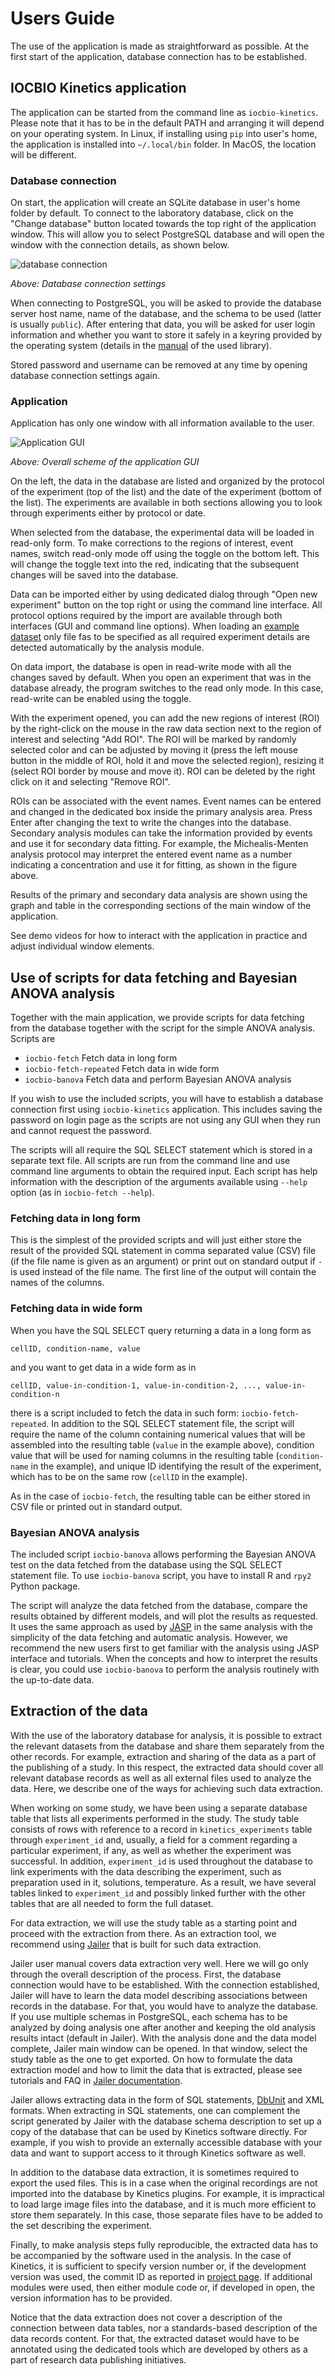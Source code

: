 # Users Guide

The use of the application is made as straightforward as possible. At
the first start of the application, database connection has to be
established.


## IOCBIO Kinetics application

The application can be started from the command line as
`iocbio-kinetics`. Please note that it has to be in the default PATH and
arranging it will depend on your operating system. In Linux, if
installing using `pip` into user's home, the application is installed
into `~/.local/bin` folder. In MacOS, the location will be different.


### Database connection

On start, the application will create an SQLite database in user's home
folder by default. To connect to the laboratory database, click on the
"Change database" button located towards the top right of the
application window. This will allow you to select PostgreSQL database
and will open the window with the connection details, as shown below.

![database connection](img/database-connection.png)

*Above: Database connection settings*

When connecting to PostgreSQL, you will be asked to provide the database
server host name, name of the database, and the schema to be used
(latter is usually `public`). After entering that data, you will be
asked for user login information and whether you want to store it
safely in a keyring provided by the operating system (details in the
[manual](https://pypi.org/project/keyring/) of the used library).

Stored password and username can be removed at any time by opening
database connection settings again.


### Application

Application has only one window with all information available to the
user.

![Application GUI](img/application-scheme.png)

*Above: Overall scheme of the application GUI*


On the left, the data in the database are listed and organized by the
protocol of the experiment (top of the list) and the date of the
experiment (bottom of the list). The experiments are available in
both sections allowing you to look through experiments either by
protocol or date.

When selected from the database, the experimental data will be loaded
in read-only form. To make corrections to the regions of interest,
event names, switch read-only mode off using the toggle on the bottom
left. This will change the toggle text into the red, indicating that
the subsequent changes will be saved into the database.

Data can be imported either by using dedicated dialog through "Open
new experiment" button on the top right or using the command line
interface. All protocol options required by the import are available
through both interfaces (GUI and command line options). When
loading an [example dataset](example-data/18-06-04_1_ch3.txt) only
file fas to be specified as all required experiment details are
detected automatically by the analysis module.

On data import, the database is open in read-write mode with all the
changes saved by default. When you open an experiment that was in the
database already, the program switches to the read only mode. In this
case, read-write can be enabled using the toggle.

With the experiment opened, you can add the new regions of interest
(ROI) by the right-click on the mouse in the raw data section next to
the region of interest and selecting "Add ROI". The ROI will be marked
by randomly selected color and can be adjusted by moving it (press the
left mouse button in the middle of ROI, hold it and move the selected
region), resizing it (select ROI border by mouse and move it). ROI can
be deleted by the right click on it and selecting "Remove ROI".

ROIs can be associated with the event names. Event names can be
entered and changed in the dedicated box inside the primary analysis
area. Press Enter after changing the text to write the changes into
the database. Secondary analysis modules can take the information provided
by events and use it for secondary data fitting. For example, the
Michealis-Menten analysis protocol may interpret the entered event name as
a number indicating a concentration and use it for fitting, as shown
in the figure above.

Results of the primary and secondary data analysis are shown using the
graph and table in the corresponding sections of the main window of
the application.

See demo videos for how to interact with the application in practice
and adjust individual window elements.


## Use of scripts for data fetching and Bayesian ANOVA analysis

Together with the main application, we provide scripts for data
fetching from the database together with the script for the simple
ANOVA analysis. Scripts are

* `iocbio-fetch` Fetch data in long form
* `iocbio-fetch-repeated` Fetch data in wide form
* `iocbio-banova` Fetch data and perform Bayesian ANOVA analysis

If you wish to use the included scripts, you will have to establish a
database connection first using `iocbio-kinetics` application. This
includes saving the password on login page as the scripts are not
using any GUI when they run and cannot request the password.

The scripts will all require the SQL SELECT statement which is stored in a
separate text file. All scripts are run from the command line and use
command line arguments to obtain the required input. Each script has
help information with the description of the arguments available using
`--help` option (as in `iocbio-fetch --help`).


### Fetching data in long form

This is the simplest of the provided scripts and will just either
store the result of the provided SQL statement in comma separated value
(CSV) file (if the file name is given as an argument) or print out on
standard output if `-` is used instead of the file name. The first
line of the output will contain the names of the columns.


### Fetching data in wide form

When you have the SQL SELECT query returning a data in a long form as

```
cellID, condition-name, value
```

and you want to get data in a wide form as in

```
cellID, value-in-condition-1, value-in-condition-2, ..., value-in-condition-n
```

there is a script included to fetch the data in such form:
`iocbio-fetch-repeated`. In addition to the SQL SELECT statement file,
the script will require the name of the column containing numerical
values that will be assembled into the resulting table (`value` in the
example above), condition value that will be used for naming columns
in the resulting table (`condition-name` in the example), and unique
ID identifying the result of the experiment, which has to be on the same
row (`cellID` in the example).

As in the case of `iocbio-fetch`, the resulting table can be either stored
in CSV file or printed out in standard output.


### Bayesian ANOVA analysis

The included script `iocbio-banova` allows performing the Bayesian ANOVA
test on the data fetched from the database using the SQL SELECT statement
file. To use `iocbio-banova` script, you have to install R and `rpy2`
Python package.

The script will analyze the data fetched from the database, compare
the results obtained by different models, and will plot the results as
requested. It uses the same approach as used by
[JASP](https://jasp-stats.org/) in the same analysis with the
simplicity of the data fetching and automatic analysis. However, we
recommend the new users first to get familiar with the analysis using
JASP interface and tutorials. When the concepts and how to interpret
the results is clear, you could use `iocbio-banova` to perform the
analysis routinely with the up-to-date data.


## Extraction of the data

With the use of the laboratory database for analysis, it is possible
to extract the relevant datasets from the database and share them
separately from the other records. For example, extraction and sharing
of the data as a part of the publishing of a study. In this respect,
the extracted data should cover all relevant database records as well
as all external files used to analyze the data. Here, we describe one
of the ways for achieving such data extraction.

When working on some study, we have been using a separate database table
that lists all experiments performed in the study. The study table
consists of rows with reference to a record in
`kinetics_experiments` table through `experiment_id` and, usually, a
field for a comment regarding a particular experiment, if any, as well
as whether the experiment was successful. In addition, `experiment_id`
is used throughout the database to link experiments with the data
describing the experiment, such as preparation used in it, solutions,
temperature. As a result, we have several tables linked to
`experiment_id` and possibly linked further with the other tables that
are all needed to form the full dataset.

For data extraction, we will use the study table as a starting point
and proceed with the extraction from there. As an extraction
tool, we recommend using [Jailer](http://jailer.sourceforge.net/)
that is built for such data extraction.

Jailer user manual covers data extraction very well. Here we will go
only through the overall description of the process. First, the
database connection would have to be established. With the connection
established, Jailer will have to learn the data model describing
associations between records in the database. For that, you would have
to analyze the database. If you use multiple schemas in PostgreSQL,
each schema has to be analyzed by doing analysis one after another and
keeping the old analysis results intact (default in Jailer). With the
analysis done and the data model complete, Jailer main window can be
opened. In that window, select the study table as the one to get
exported. On how to formulate the data extraction model and how to
limit the data that is extracted, please see tutorials and FAQ in
[Jailer documentation](http://jailer.sourceforge.net).

Jailer allows extracting data in the form of SQL statements,
[DbUnit](http://dbunit.sourceforge.net/) and XML formats. When
extracting in SQL statements, one can complement the script generated
by Jailer with the database schema description to set up a copy of the
database that can be used by Kinetics software directly. For example,
if you wish to provide an externally accessible database with your data
and want to support access to it through Kinetics software as well.

In addition to the database data extraction, it is sometimes required
to export the used files. This is in a case when the original
recordings are not imported into the database by Kinetics plugins. For
example, it is impractical to load large image files into the database,
and it is much more efficient to store them separately. In this case,
those separate files have to be added to the set describing the
experiment.

Finally, to make analysis steps fully reproducible, the extracted data
has to be accompanied by the software used in the analysis. In the
case of Kinetics, it is sufficient to specify version number or, if the
development version was used, the commit ID as reported in [project
page](https://gitlab.com/iocbio/kinetics/-/commits/master). If
additional modules were used, then either module code or, if developed
in open, the version information has to be provided.

Notice that the data extraction does not cover a description of the
connection between data tables, nor a standards-based description of the
data records content. For that, the extracted dataset would have to be
annotated using the dedicated tools which are developed by others as a
part of research data publishing initiatives.
